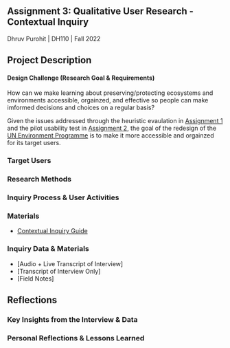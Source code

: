 ## Assignment 3: Qualitative User Research - Contextual Inquiry

Dhruv Purohit | DH110 | Fall 2022

## Project Description

#### Design Challenge (Research Goal & Requirements)

How can we make learning about preserving/protecting ecosystems and environments accessible, orgainzed, and effective so people can make imformed decisions and choices on a regular basis? 

Given the issues addressed through the heuristic evaulation in [Assignment 1](https://github.com/dpurohit108/DH110-F22-DHRUVP/blob/main/Assignments/Assignment01.md) and the pilot usability test in [Assignment 2](https://github.com/dpurohit108/DH110-F22-DHRUVP/blob/main/Assignments/Assignment02.md), the goal of the redesign of the [UN Environment Programme](https://www.unep.org) is to make it more accessible and orgainzed for its target users. 

### Target Users


### Research Methods


### Inquiry Process & User Activities


### Materials
* [Contextual Inquiry Guide](https://docs.google.com/document/d/1_hTVyhpJece9Vag8-CkiOGD3xA3O7QO6d4-hGxfVV98/edit?usp=sharing)

### Inquiry Data & Materials
* [Audio + Live Transcript of Interview]
* [Transcript of Interview Only]
* [Field Notes]

## Reflections

### Key Insights from the Interview & Data


### Personal Reflections & Lessons Learned

